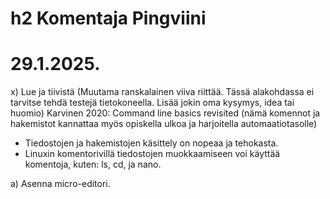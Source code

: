 h2 Komentaja Pingviini 
===
29.1.2025.
===
x) Lue ja tiivistä (Muutama ranskalainen viiva riittää. Tässä alakohdassa ei tarvitse tehdä testejä tietokoneella. Lisää jokin oma kysymys, idea tai huomio)
    Karvinen 2020: Command line basics revisited (nämä komennot ja hakemistot kannattaa myös opiskella ulkoa ja harjoitella automaatiotasolle)

- Tiedostojen ja hakemistojen käsittely on nopeaa ja tehokasta.
- Linuxin komentorivillä tiedostojen muokkaamiseen voi käyttää komentoja, kuten: ls, cd, ja nano.

a) Asenna micro-editori.
